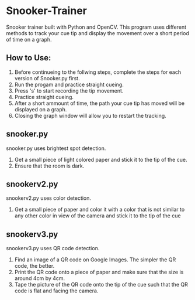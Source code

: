 # Snooker-Trainer
Snooker trainer built with Python and OpenCV.
This program uses different methods to track your cue tip and display the movement over a short period of time on a graph.

## How to Use: ##

1. Before continueing to the follwing steps, complete the steps for each version of Snooker.py first.
2. Run the progam and practice straight cueing.
3. Press 's' to start recording the tip movement.
4. Practice straight cueing.
5. After a short ammount of time, the path your cue tip has moved will be displayed on a graph.
6. Closing the graph window will allow you to restart the tracking.

## snooker.py ##
snooker.py uses brightest spot detection.
1. Get a small piece of light colored paper and stick it to the tip of the cue.
2. Ensure that the room is dark.


## snookerv2.py ##
snookerv2.py uses color detection.
1. Get a small piece of paper and color it with a color that is not similar to any other color in view of the camera and stick it to the tip of the cue

## snookerv3.py ##
snookerv3.py uses QR code detection.
1. Find an image of a QR code on Google Images. The simpler the QR code, the better.
2. Print the QR code onto a piece of paper and make sure that the size is around 4cm by 4cm.
3. Tape the picture of the QR code onto the tip of the cue such that the QR code is flat and facing the camera.

